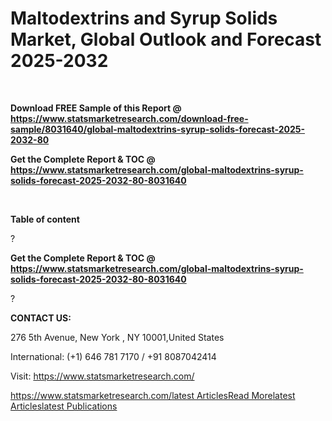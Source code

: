 <h1>Maltodextrins and Syrup Solids Market, Global Outlook and Forecast 2025-2032</h1><br/><p><strong>Download FREE Sample of this Report @ <a href="https://www.statsmarketresearch.com/download-free-sample/8031640/global-maltodextrins-syrup-solids-forecast-2025-2032-80">https://www.statsmarketresearch.com/download-free-sample/8031640/global-maltodextrins-syrup-solids-forecast-2025-2032-80</a></strong></p>
 
 
 
 <div><b>Get the Complete Report & TOC @ <a href="https://www.statsmarketresearch.com/global-maltodextrins-syrup-solids-forecast-2025-2032-80-8031640">https://www.statsmarketresearch.com/global-maltodextrins-syrup-solids-forecast-2025-2032-80-8031640</a></b></div>
 
 
 
 <p><br />
 
 <b>Table of content</b></p>
 
 
 
 <p>? </p>
 
 
 
 <div><b>Get the Complete Report & TOC @ <a href="https://www.statsmarketresearch.com/global-maltodextrins-syrup-solids-forecast-2025-2032-80-8031640">https://www.statsmarketresearch.com/global-maltodextrins-syrup-solids-forecast-2025-2032-80-8031640</a></b></div>
 
 
 
 <p>? </p>
 
 
 
 <p><b>CONTACT US:</b><br />
 
 276 5th Avenue, New York , NY 10001,United States<br />
 
 International: (+1) 646 781 7170 / +91 8087042414<br />
 
 Visit: <a href="https://www.statsmarketresearch.com/">https://www.statsmarketresearch.com/</a><br />
 
 <a href="https://gyeongbokgung.com">https://www.statsmarketresearch.com/</a><a href="https://hallyeomaritime.com">latest Articles</a><a href="https://jingwansa.com">Read More</a><a href="https://nguoiviet.jp/">latest Articles</a><a href="https://www.intelmarketresearch.com/">latest Publications</a></p>